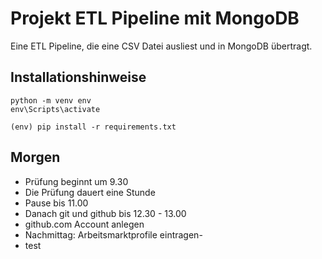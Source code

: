 # Projekt ETL Pipeline mit MongoDB

Eine ETL Pipeline, die eine CSV Datei ausliest und in MongoDB übertragt.

## Installationshinweise
    python -m venv env
    env\Scripts\activate

    (env) pip install -r requirements.txt

## Morgen
- Prüfung beginnt um 9.30
- Die Prüfung dauert eine Stunde
- Pause bis 11.00
- Danach git und github bis 12.30 - 13.00
- github.com Account anlegen
- Nachmittag: Arbeitsmarktprofile eintragen-
- test